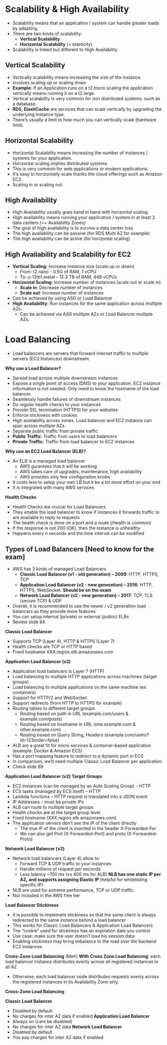 # Scalability & High Availability

* Scalability means that an application / system can handle greater loads by adapting.
* There are two kinds of scalability:
    - **Vertical Scalability**
    - **Horizontal Scalability** (= elasticity)
* Scalability is linked but different to High Availability

## Vertical Scalability
- Vertically scalability means increasing the size of the instance.
- Involves scaling up or scaling down
- **Example**: If an Application runs on a t2.micro scaling the application vertically means 
    running it on a t2.large. 
- Vertical scalability is very common for non distributed systems, such as a database.
- **RDS, ElastiCache** are services that can scale vertically by upgrading the underlying instance type.
- There’s usually a limit to how much you can vertically scale (hardware limit).

## Horizontal Scalability
- Horizontal Scalability means increasing the number of instances / systems for your application. 
- Horizontal scaling implies distributed systems.
- This is very common for web applications or modern applications. 
- It’s easy to horizontally scale thanks the cloud offerings such as Amazon EC2.
- Scaling in or scaling out.

## High Availability
- High Availability usually goes hand in hand with horizontal scaling
- High availability means running your application / system in at least 2 data centers (== Availability Zones)
- The goal of high availability is to survive a data center loss
- The high availability can be passive (for RDS Multi AZ for example)
- The high availability can be active (for horizontal scaling)

## High Availability and Scalability for EC2

- **Vertical Scaling**: Increase instance size (scale up or down)
    - From: t2.nano - 0.5G of RAM, 1 vCPU
    - To: u-12tb1.metal – 12.3 TB of RAM, 448 vCPUs
- **Horizontal Scaling**: Increase number of instances (scale out or scale in)
    - **Scale in**: Decrease number of instances
    - **Scale out**: Increase number of instances
- Can be achieved by using ASG or Load Balancer
- **High Availability**: Run instances for the same application across multiple AZs.
    - Can be achieved via ASG multiple AZs or Load Balancer multiple AZs.

# Load Balancing
- Load balancers are servers that forward internet traffic to multiple servers (EC2 Instances) downstream.

**Why use a Load Balancer?**
- Spread load across multiple downstream instances
- Expose a single point of access (DNS) to your application. EC2 instance information is not needed. Only need to know the hostname of the load balancer.
- Seamlessly handle failures of downstream instances
- Do regular health checks to your instances
- Provide SSL termination (HTTPS) for your websites
- Enforce stickiness with cookies
- High availability across zones. Load balancer and EC2 instance can span across multiple AZs. 
- Separate public traffic from private traffic
- **Public Traffic**: Traffic from users to load balancers
- **Private Traffic**: Traffic from load balancer to EC2 instances

**Why use an EC2 Load Balancer (ELB)?**
- An ELB is a managed load balancer
    - AWS gurantees that it will be working
    - AWS takes care of upgrades, maintenance, high availability 
    - AWS provides only few configuration knobs
- It costs less to setup your own LB but it be a lot more effort on your end
- It is integrated with many AWS services

**Health Checks**
- Health Checks are crucial for Load Balancers
- They enable the load balancer to know if instances it forwards traffic to are available to reply to requests
- The health check is done on a port and a route (/health is common)
- If the response is not 200 (OK), then the instance is unhealthy
- Happens every n seconds and the time interval can be modified

## Types of Load Balancers [Need to know for the exam]
- AWS has 3 kinds of managed Load Balancers
    - **Classic Load Balancer (v1 - old generation) – 2009**: HTTP, HTTPS, TCP
    - **Application Load Balancer (v2 - new generation) – 2016**: HTTP, HTTPS, WebSocket. **Should be on the exam**
    - **Network Load Balancer (v2 - new generation) – 2017**: TCP, TLS (secure TCP) & UDP
- Overall, it is recommended to use the newer / v2 generation load balancers as they provide more features
- You can setup internal (private) or external (public) ELBs
- Review slide 84

**Classic Load Balancer**
- Supports TCP (Layer 4), HTTP & HTTPS (Layer 7)
- Health checks are TCP or HTTP based
- Fixed hostname XXX.region.elb.amazonaws.com

**Application Load Balancer (v2)**
- Application load balancers is Layer 7 (HTTP)
- Load balancing to multiple HTTP applications across machines (target groups)
- Load balancing to multiple applications on the same machine (ex: containers)
- Support for HTTP/2 and WebSocket
- Support redirects (from HTTP to HTTPS for example)
- Routing tables to different target groups
    - Routing based on path in URL (example.com/users & example.com/posts)
    - Routing based on hostname in URL (one.example.com & other.example.com)
    - Routing based on Query String, Headers (example.com/users?id=123order=false)
- ALB are a great fit for micro services & container-based application (example: Docker & Amazon ECS)
- Has a port mapping feature to redirect to a dynamic port in ECS
- In comparison, we’d need multiple Classic Load Balancer per application
- Check slide 89

**Application Load Balancer (v2) Target Groups**
- EC2 instances (can be managed by an Auto Scaling Group) – HTTP
- ECS tasks (managed by ECS itself) – HTTP
- Lambda functions – HTTP request is translated into a JSON event
- IP Addresses – must be private IPs
- ALB can route to multiple target groups
- Health checks are at the target group level
- Fixed hostname (XXX.region.elb.amazonaws.com)
- The application servers don’t see the IP of the client directly
    - The true IP of the client is inserted in the header X-Forwarded-For
    - We can also get Port (X-Forwarded-Port) and proto (X-Forwarded-Proto)

**Network Load Balancer (v2)**
- Network load balancers (Layer 4) allow to:
    - Forward TCP & UDP traffic to your instances
    - Handle millions of request per seconds
    - Less latency ~100 ms (vs 400 ms for ALB)
**NLB has one static IP per AZ, and supports assigning Elastic IP** (helpful for whitelisting specific IP)
- NLB are used for extreme performance, TCP or UDP traffic
- Not included in the AWS free tier    

**Load Balancer Stickiness**
- It is possible to implement stickiness so that the same client is always redirected to the same instance behind a load balancer
- This works for Classic Load Balancers & Application Load Balancers
- The “cookie” used for stickiness has an expiration date you control
- Use case: make sure the user doesn’t lose his session data
- Enabling stickiness may bring imbalance to the load over the backend EC2 instances

**Cross-Zone Load Balancing** (Meh)
**With Cross Zone Load Balancing**: each load balancer instance distributes evenly across all registered instances in all AZ
- Otherwise, each load balancer node distributes requests evenly across the
registered instances in its Availability Zone only.

**Cross-Zone Load Balancing**

**Classic Load Balancer**
- Disabled by default
- No charges for inter AZ data if enabled
**Application Load Balancer**
- Always on (cant be disabled)
- No charges for inter AZ data
**Network Load Balancer**
- Disabled by default
- You pay charges for inter AZ data if enabled 






